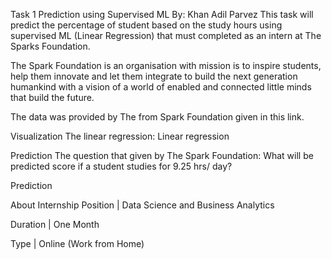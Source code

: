 Task 1 Prediction using Supervised ML
By: Khan Adil Parvez
This task will predict the percentage of student based on the study hours using supervised ML (Linear Regression) that must completed as an intern at The Sparks Foundation.

The Spark Foundation is an organisation with mission is to inspire students, help them innovate and let them integrate to build the next generation humankind with a vision of a world of enabled and connected little minds that build the future.

The data was provided by The from Spark Foundation given in this link.

Visualization
The linear regression: Linear regression

Prediction
The question that given by The Spark Foundation: What will be predicted score if a student studies for 9.25 hrs/ day?

Prediction

About Internship
Position | Data Science and Business Analytics

Duration | One Month

Type | Online (Work from Home)
